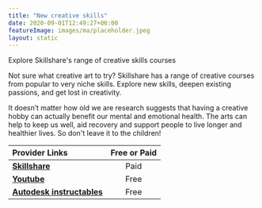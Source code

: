 ```yaml
---
title: "New creative skills"
date: 2020-09-01T12:49:27+06:00
featureImage: images/ma/placeholder.jpeg
layout: static
---
```


Explore Skillshare's range of creative skills courses

Not sure what creative art to try? Skillshare has a range of creative courses from popular to very niche skills. Explore new skills, deepen existing passions, and get lost in creativity.

It doesn’t matter how old we are research suggests that having a creative hobby can actually benefit our mental and emotional health. The arts can help to keep us well, aid recovery and support people to live longer and healthier lives. So don't leave it to the children!

| Provider Links      | Free or Paid  |  
| :-----------          | :--------------:      |  
| [**Skillshare**](https://www.skillshare.com/) | Paid | 
| [**Youtube**](https://www.youtube.com/results?search_query=arts+and+crafts) | Free | 
| [**Autodesk instructables**](https://www.instructables.com/craft/) | Free | 
  

<br/><br/>







